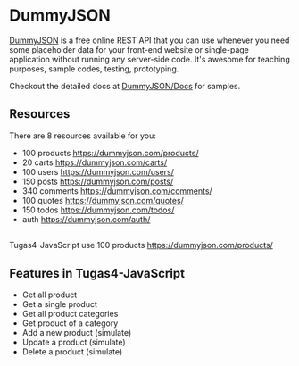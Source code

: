 # DummyJSON

[DummyJSON](https://dummyjson.com) is a free online REST API that you can use whenever you need some placeholder data for your front-end website or single-page application without running any server-side code.
It's awesome for teaching purposes, sample codes, testing, prototyping.

Checkout the detailed docs at [DummyJSON/Docs](https://dummyjson.com/docs/) for samples.

## Resources

There are 8 resources available for you:

- 100 products https://dummyjson.com/products/
- 20 carts https://dummyjson.com/carts/
- 100 users https://dummyjson.com/users/
- 150 posts https://dummyjson.com/posts/
- 340 comments https://dummyjson.com/comments/
- 100 quotes https://dummyjson.com/quotes/
- 150 todos https://dummyjson.com/todos/
- auth https://dummyjson.com/auth/

##

Tugas4-JavaScript use 100 products https://dummyjson.com/products/

## Features in Tugas4-JavaScript

- Get all product
- Get a single product
- Get all product categories
- Get product of a category
- Add a new product (simulate)
- Update a product (simulate)
- Delete a product (simulate)
